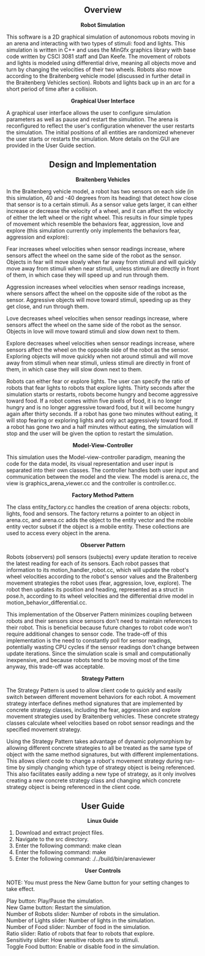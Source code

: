 <center><b><h2>Overview</h2></b></center>

<center><b>Robot Simulation</b></center>

This software is a 2D graphical simulation of autonomous robots moving in an arena and interacting with two types of stimuli: food and lights. This simulation is written in C++ and uses the MinGfx graphics library with base code written by CSCI 3081 staff and Dan Keefe. The movement of robots and lights is modeled using differential drive, meaning all objects move and turn by changing the velocities of their two wheels. Robots also move according to the Braitenberg vehicle model (discussed in further detail in the Braitenberg Vehicles section). Robots and lights back up in an arc for a short period of time after a collision.

<center><b>Graphical User Interface</b></center>

A graphical user interface allows the user to configure simulation parameters as well as pause and restart the simulation. The arena is reconfigured to reflect the user's configuration whenever the user restarts the simulation. The initial positions of all entities are randomized whenever the user starts or restarts the simulation. More details on the GUI are provided in the User Guide section.

<center><b><h2>Design and Implementation</h2></b></center>

<center><b>Braitenberg Vehicles</b></center>

In the Braitenberg vehicle model, a robot has two sensors on each side (in this simulation, 40 and -40 degrees from its heading) that detect how close that sensor is to a certain stimuli. As a sensor value gets larger, it can either increase or decrease the velocity of a wheel, and it can affect the velocity of either the left wheel or the right wheel. This results in four simple types of movement which resemble the behaviors fear, aggression, love and explore (this simulation currently only implements the behaviors fear, aggression and explore):

Fear increases wheel velocities when sensor readings increase, where sensors affect the wheel on the same side of the robot as the sensor. Objects in fear will move slowly when far away from stimuli and will quickly move away from stimuli when near stimuli, unless stimuli are directly in front of them, in which case they will speed up and run through them.

Aggression increases wheel velocities when sensor readings increase, where sensors affect the wheel on the opposite side of the robot as the sensor. Aggressive objects will move toward stimuli, speeding up as they get close, and run through them.

Love decreases wheel velocities when sensor readings increase, where sensors affect the wheel on the same side of the robot as the sensor. Objects in love will move toward stimuli and slow down next to them.

Explore decreases wheel velocities when sensor readings increase, where sensors affect the wheel on the opposite side of the robot as the sensor. Exploring objects will move quickly when not around stimuli and will move away from stimuli when near stimuli, unless stimuli are directly in front of them, in which case they will slow down next to them.

Robots can either fear or explore lights. The user can specify the ratio of robots that fear lights to robots that explore lights. Thirty seconds after the simulation starts or restarts, robots become hungry and become aggressive toward food. If a robot comes within five pixels of food, it is no longer hungry and is no longer aggressive toward food, but it will become hungry again after thirty seconds. If a robot has gone two minutes without eating, it will stop fearing or exploring lights and only act aggressively toward food. If a robot has gone two and a half minutes without eating, the simulation will stop and the user will be given the option to restart the simulation.

<center><b>Model-View-Controller</b></center>

This simulation uses the Model-view-controller paradigm, meaning the code for the data model, its visual representation and user input is separated into their own classes. The controller handles both user input and communication between the model and the view. The model is arena.cc, the view is graphics_arena_viewer.cc and the controller is controller.cc.

<center><b>Factory Method Pattern</b></center>

The class entity_factory.cc handles the creation of arena objects: robots, lights, food and sensors. The factory returns a pointer to an object in arena.cc, and arena.cc adds the object to the entity vector and the mobile entity vector subset if the object is a mobile entity. These collections are used to access every object in the arena.

<center><b>Observer Pattern</b></center>

Robots (observers) poll sensors (subjects) every update iteration to receive the latest reading for each of its sensors. Each robot passes that information to its motion_handler_robot.cc, which will update the robot's wheel velocities according to the robot's sensor values and the Braitenberg movement strategies the robot uses (fear, aggression, love, explore). The robot then updates its position and heading, represented as a struct in pose.h, according to its wheel velocities and the differential drive model in motion_behavior_differential.cc.

This implementation of the Observer Pattern minimizes coupling between robots and their sensors since sensors don't need to maintain references to their robot. This is beneficial because future changes to robot code won't require additional changes to sensor code. The trade-off of this implementation is the need to constantly poll for sensor readings, potentially wasting CPU cycles if the sensor readings don't change between update iterations. Since the simulation scale is small and computationally inexpensive, and because robots tend to be moving most of the time anyway, this trade-off was acceptable.

<center><b>Strategy Pattern</b></center>

The Strategy Pattern is used to allow client code to quickly and easily switch between different movement behaviors for each robot. A movement strategy interface defines method signatures that are implemented by concrete strategy classes, including the fear, aggression and explore movement strategies used by Braitenberg vehicles. These concrete strategy classes calculate wheel velocities based on robot sensor readings and the specified movement strategy.

Using the Strategy Pattern takes advantage of dynamic polymorphism by allowing different concrete strategies to all be treated as the same type of object with the same method signatures, but with different implementations. This allows client code to change a robot's movement strategy during run-time by simply changing which type of strategy object is being referenced. This also facilitates easily adding a new type of strategy, as it only involves creating a new concrete strategy class and changing which concrete strategy object is being referenced in the client code.

<center><b><h2>User Guide</h2></b></center>

<center><b>Linux Guide</b></center>

1) Download and extract project files.<br>
2) Navigate to the src directory.<br>
3) Enter the following command: make clean<br>
4) Enter the following command: make<br>
5) Enter the following command: ./../build/bin/arenaviewer

<center><b>User Controls</b></center>

NOTE: You must press the New Game button for your setting changes to take effect.

Play button: Play/Pause the simulation.<br>
New Game button: Restart the simulation.<br>
Number of Robots slider: Number of robots in the simulation.<br>
Number of Lights slider: Number of lights in the simulation.<br>
Number of Food slider: Number of food in the simulation.<br>
Ratio slider: Ratio of robots that fear to robots that explore.<br>
Sensitivity slider: How sensitive robots are to stimuli.<br>
Toggle Food button: Enable or disable food in the simulation.

